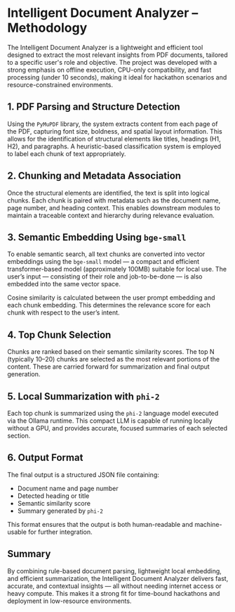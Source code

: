 # Intelligent Document Analyzer – Methodology

The Intelligent Document Analyzer is a lightweight and efficient tool designed to extract the most relevant insights from PDF documents, tailored to a specific user's role and objective. The project was developed with a strong emphasis on offline execution, CPU-only compatibility, and fast processing (under 10 seconds), making it ideal for hackathon scenarios and resource-constrained environments.

## 1. PDF Parsing and Structure Detection

Using the `PyMuPDF` library, the system extracts content from each page of the PDF, capturing font size, boldness, and spatial layout information. This allows for the identification of structural elements like titles, headings (H1, H2), and paragraphs. A heuristic-based classification system is employed to label each chunk of text appropriately.

## 2. Chunking and Metadata Association

Once the structural elements are identified, the text is split into logical chunks. Each chunk is paired with metadata such as the document name, page number, and heading context. This enables downstream modules to maintain a traceable context and hierarchy during relevance evaluation.

## 3. Semantic Embedding Using `bge-small`

To enable semantic search, all text chunks are converted into vector embeddings using the `bge-small` model — a compact and efficient transformer-based model (approximately 100MB) suitable for local use. The user’s input — consisting of their role and job-to-be-done — is also embedded into the same vector space.

Cosine similarity is calculated between the user prompt embedding and each chunk embedding. This determines the relevance score for each chunk with respect to the user’s intent.

## 4. Top Chunk Selection

Chunks are ranked based on their semantic similarity scores. The top N (typically 10–20) chunks are selected as the most relevant portions of the content. These are carried forward for summarization and final output generation.

## 5. Local Summarization with `phi-2`

Each top chunk is summarized using the `phi-2` language model executed via the Ollama runtime. This compact LLM is capable of running locally without a GPU, and provides accurate, focused summaries of each selected section.

## 6. Output Format

The final output is a structured JSON file containing:
- Document name and page number
- Detected heading or title
- Semantic similarity score
- Summary generated by `phi-2`

This format ensures that the output is both human-readable and machine-usable for further integration.

## Summary

By combining rule-based document parsing, lightweight local embedding, and efficient summarization, the Intelligent Document Analyzer delivers fast, accurate, and contextual insights — all without needing internet access or heavy compute. This makes it a strong fit for time-bound hackathons and deployment in low-resource environments.